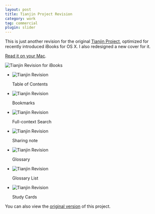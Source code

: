 ```yaml
---
layout: post
title: Tianjin Project Revision
category: work
tag: commercial
plugin: slider
---
```


<div class=txt>
  <p>This is just another revision for the original <a href="{% post_url /work/commercial/2012-06-11-tianjin-project %}">Tianjin Project</a>, optimized for recently introduced iBooks for OS X. I also redesigned a new cover for it.</p>

  <p class="download"><a href="{{ site.data.var.download }}/Tianjin%20Revision.ibooks">Read it on your Mac</a>.</p>

  <p><img src="{{ site.data.var.file }}/tianjin-revision-01.jpg" alt="Tianjin Revision for iBooks"></p>

  <div class="flexslider">
    <ul class="slides">
      <li>
        <p><img src="{{ site.data.var.file }}/tianjin-revision-02.jpg" alt="Tianjin Revision"></p>
        <p class="flex-caption">Table of Contents</p>
      </li>
      <li>
        <p><img src="{{ site.data.var.file }}/tianjin-revision-03.jpg" alt="Tianjin Revision"></p>
        <p class="flex-caption">Bookmarks</p>
      </li>
      <li>
        <p><img src="{{ site.data.var.file }}/tianjin-revision-04.jpg" alt="Tianjin Revision"></p>
        <p class="flex-caption">Full-context Search</p>
      </li>
      <li>
        <p><img src="{{ site.data.var.file }}/tianjin-revision-05.jpg" alt="Tianjin Revision"></p>
        <p class="flex-caption">Sharing note</p>
      </li>
      <li>
        <p><img src="{{ site.data.var.file }}/tianjin-revision-06.jpg" alt="Tianjin Revision"></p>
        <p class="flex-caption">Glossary</p>
      </li>
      <li>
        <p><img src="{{ site.data.var.file }}/tianjin-revision-07.jpg" alt="Tianjin Revision"></p>
        <p class="flex-caption">Glossary List</p>
      </li>
      <li>
        <p><img src="{{ site.data.var.file }}/tianjin-revision-08.jpg" alt="Tianjin Revision"></p>
        <p class="flex-caption">Study Cards</p>
      </li>
    </ul>
  </div><!-- .flexslider -->

  <p class=note>You can also view the <a href="{% post_url /work/commercial/2012-06-11-tianjin-project %}">original version</a> of this project.</p>
</div>
